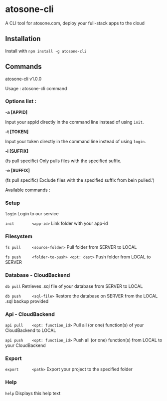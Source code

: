 # atosone-cli
A CLI tool for atosone.com, deploy your full-stack apps to the cloud

## Installation

Install with 
`npm install -g atosone-cli`

## Commands

atosone-cli v1.0.0

Usage  : atosone-cli command <args>

### Options list :
 
   **-a [APPID]**
   
   Input your appId directly in the command line instead of using `init`.

   **-t [TOKEN]**
   
   Input your token directly in the command line instead of using `login`.

   **-i [SUFFIX]**
   
   (fs pull specific) Only pulls files with the specified suffix.

   **-e [SUFFIX]**
   
   (fs pull specific) Exclude files with the specified suffix from bein pulled.')

   
Available commands :


### Setup

   `login` 					                     Login to our service
   
   `init 	    <app-id>` 			            Link folder with your app-id
   

### Filesystem
  
   `fs pull  	<source-folder>` 		         Pull folder from SERVER to LOCAL
   
   `fs push  	<folder-to-push> <opt: dest>`	Push folder from LOCAL to SERVER
   

### Database - CloudBackend

   `db pull` 					                     Retrieves .sql file of your database from SERVER to LOCAL
   
   `db push  	<sql-file>` 			            Restore the database on SERVER from the LOCAL .sql backup provided
   

### Api - CloudBackend

   `api pull  	<opt: function_id>`		        Pull all (or one) function(s) of your CloudBackend to LOCAL
   
   `api push  	<opt: function_id>`		        Push all (or one) function(s) from LOCAL to your CloudBackend
   
   
### Export

   `export  	<path>`		                    Export your project to the specified folder

### Help

   `help` 					                    Displays this help text
   
